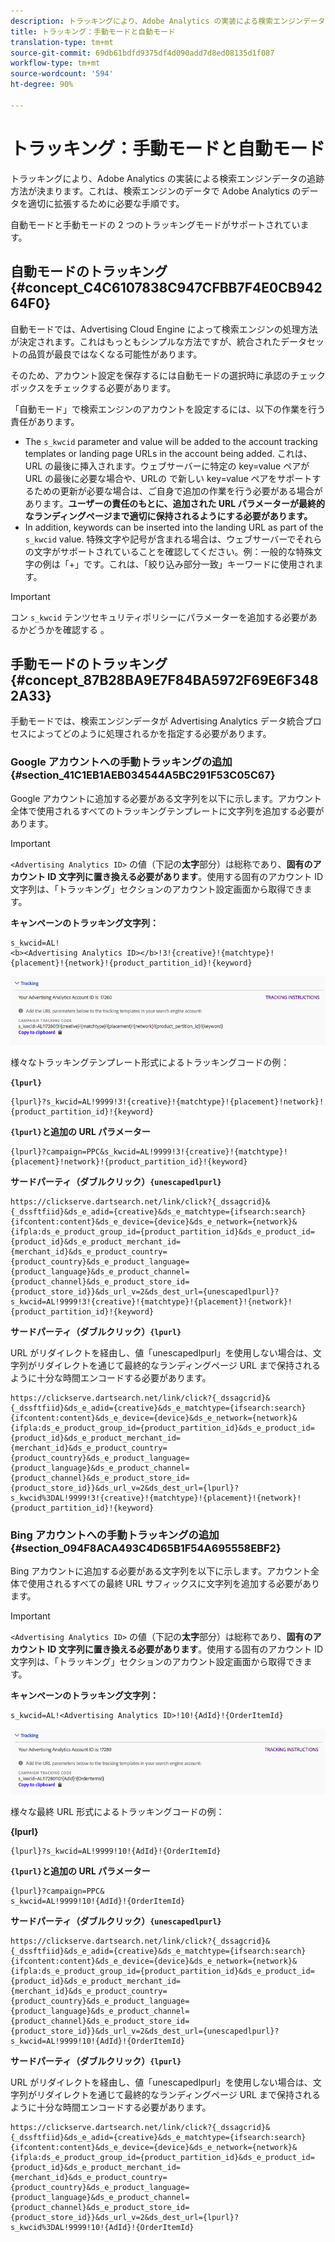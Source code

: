 ```yaml
---
description: トラッキングにより、Adobe Analytics の実装による検索エンジンデータの追跡方法が決まります。これは、検索エンジンのデータで Adobe Analytics のデータを適切に拡張するために必要な手順です。
title: トラッキング：手動モードと自動モード
translation-type: tm+mt
source-git-commit: 69db61bdfd9375df4d090add7d8ed08135d1f087
workflow-type: tm+mt
source-wordcount: '594'
ht-degree: 90%

---
```



# トラッキング：手動モードと自動モード

トラッキングにより、Adobe Analytics の実装による検索エンジンデータの追跡方法が決まります。これは、検索エンジンのデータで Adobe Analytics のデータを適切に拡張するために必要な手順です。

自動モードと手動モードの 2 つのトラッキングモードがサポートされています。

## 自動モードのトラッキング {#concept_C4C6107838C947CFBB7F4E0CB94264F0}

自動モードでは、Advertising Cloud Engine によって検索エンジンの処理方法が決定されます。これはもっともシンプルな方法ですが、統合されたデータセットの品質が最良ではなくなる可能性があります。

そのため、アカウント設定を保存するには自動モードの選択時に承認のチェックボックスをチェックする必要があります。

「自動モード」で検索エンジンのアカウントを設定するには、以下の作業を行う責任があります。

* The `s_kwcid` parameter and value will be added to the account tracking templates or landing page URLs in the account being added. これは、URL の最後に挿入されます。ウェブサーバーに特定の key=value ペアが URL の最後に必要な場合や、URLの で新しい key=value ペアをサポートするための更新が必要な場合は、ご自身で追加の作業を行う必要がある場合があります。**ユーザーの責任のもとに、追加された URL パラメーターが最終的なランディングページまで適切に保持されるようにする必要があります。**
* In addition, keywords can be inserted into the landing URL as part of the `s_kwcid` value. 特殊文字や記号が含まれる場合は、ウェブサーバーでそれらの文字がサポートされていることを確認してください。例：一般的な特殊文字の例は「+」です。これは、「絞り込み部分一致」キーワードに使用されます。

>[!IMPORTANT]
>
>コン `s_kwcid` テンツセキュリティポリシーにパラメーターを追加する必要があるかどうかを確認する [](https://docs.adobe.com/content/help/en/id-service/using/reference/csp.html)。

## 手動モードのトラッキング {#concept_87B28BA9E7F84BA5972F69E6F3482A33}

手動モードでは、検索エンジンデータが Advertising Analytics データ統合プロセスによってどのように処理されるかを指定する必要があります。

### Google アカウントへの手動トラッキングの追加 {#section_41C1EB1AEB034544A5BC291F53C05C67}

Google アカウントに追加する必要がある文字列を以下に示します。アカウント全体で使用されるすべてのトラッキングテンプレートに文字列を追加する必要があります。

>[!IMPORTANT]
>
>`<Advertising Analytics ID>` の値（下記の&#x200B;**太字**&#x200B;部分）は総称であり、**固有のアカウント ID 文字列に置き換える必要があります**。使用する固有のアカウント ID 文字列は、「トラッキング」セクションのアカウント設定画面から取得できます。

**キャンペーンのトラッキング文字列：**

```
s_kwcid=AL! 
<b><Advertising Analytics ID></b>!3!{creative}!{matchtype}!{placement}!{network}!{product_partition_id}!{keyword}
```

![](assets/Google.png)

様々なトラッキングテンプレート形式によるトラッキングコードの例：

**`{lpurl}`**

```
{lpurl}?s_kwcid=AL!9999!3!{creative}!{matchtype}!{placement}!network}!{product_partition_id}!{keyword}
```

**`{lpurl}`と追加の URL パラメーター&#x200B;**

```
{lpurl}?campaign=PPC&s_kwcid=AL!9999!3!{creative}!{matchtype}!{placement}!network}!{product_partition_id}!{keyword}
```

**サードパーティ（ダブルクリック）`{unescapedlpurl}`**

```
https://clickserve.dartsearch.net/link/click?{_dssagcrid}&{_dssftfiid}&ds_e_adid={creative}&ds_e_matchtype={ifsearch:search}{ifcontent:content}&ds_e_device={device}&ds_e_network={network}&{ifpla:ds_e_product_group_id={product_partition_id}&ds_e_product_id={product_id}&ds_e_product_merchant_id={merchant_id}&ds_e_product_country={product_country}&ds_e_product_language={product_language}&ds_e_product_channel={product_channel}&ds_e_product_store_id={product_store_id}}&ds_url_v=2&ds_dest_url={unescapedlpurl}?s_kwcid=AL!9999!3!{creative}!{matchtype}!{placement}!{network}!{product_partition_id}!{keyword}
```

**サードパーティ（ダブルクリック）`{lpurl}`**

URL がリダイレクトを経由し、値「unescapedlpurl」を使用しない場合は、文字列がリダイレクトを通じて最終的なランディングページ URL まで保持されるように十分な時間エンコードする必要があります。

```
https://clickserve.dartsearch.net/link/click?{_dssagcrid}&{_dssftfiid}&ds_e_adid={creative}&ds_e_matchtype={ifsearch:search}{ifcontent:content}&ds_e_device={device}&ds_e_network={network}&{ifpla:ds_e_product_group_id={product_partition_id}&ds_e_product_id={product_id}&ds_e_product_merchant_id={merchant_id}&ds_e_product_country={product_country}&ds_e_product_language={product_language}&ds_e_product_channel={product_channel}&ds_e_product_store_id={product_store_id}}&ds_url_v=2&ds_dest_url={lpurl}?s_kwcid%3DAL!9999!3!{creative}!{matchtype}!{placement}!{network}!{product_partition_id}!{keyword}
```

### Bing アカウントへの手動トラッキングの追加 {#section_094F8ACA493C4D65B1F54A695558EBF2}

Bing アカウントに追加する必要がある文字列を以下に示します。アカウント全体で使用されるすべての最終 URL サフィックスに文字列を追加する必要があります。

>[!IMPORTANT]
>
>`<Advertising Analytics ID>` の値（下記の&#x200B;**太字**&#x200B;部分）は総称であり、**固有のアカウント ID 文字列に置き換える必要があります**。使用する固有のアカウント ID 文字列は、「トラッキング」セクションのアカウント設定画面から取得できます。

**キャンペーンのトラッキング文字列：**

```
s_kwcid=AL!<Advertising Analytics ID>!10!{AdId}!{OrderItemId} 
```

![](assets/Bing.png)

様々な最終 URL 形式によるトラッキングコードの例：

**{lpurl}**

```
{lpurl}?s_kwcid=AL!9999!10!{AdId}!{OrderItemId}
```

**`{lpurl}`と追加の URL パラメーター&#x200B;**

```
{lpurl}?campaign=PPC&
s_kwcid=AL!9999!10!{AdId}!{OrderItemId}
```

**サードパーティ（ダブルクリック）`{unescapedlpurl}`**

```
https://clickserve.dartsearch.net/link/click?{_dssagcrid}&{_dssftfiid}&ds_e_adid={creative}&ds_e_matchtype={ifsearch:search}{ifcontent:content}&ds_e_device={device}&ds_e_network={network}&{ifpla:ds_e_product_group_id={product_partition_id}&ds_e_product_id={product_id}&ds_e_product_merchant_id={merchant_id}&ds_e_product_country={product_country}&ds_e_product_language={product_language}&ds_e_product_channel={product_channel}&ds_e_product_store_id={product_store_id}}&ds_url_v=2&ds_dest_url={unescapedlpurl}?s_kwcid=AL!9999!10!{AdId}!{OrderItemId}
```

**サードパーティ（ダブルクリック）`{lpurl}`**

URL がリダイレクトを経由し、値「unescapedlpurl」を使用しない場合は、文字列がリダイレクトを通じて最終的なランディングページ URL まで保持されるように十分な時間エンコードする必要があります。

```
https://clickserve.dartsearch.net/link/click?{_dssagcrid}&{_dssftfiid}&ds_e_adid={creative}&ds_e_matchtype={ifsearch:search}{ifcontent:content}&ds_e_device={device}&ds_e_network={network}&{ifpla:ds_e_product_group_id={product_partition_id}&ds_e_product_id={product_id}&ds_e_product_merchant_id={merchant_id}&ds_e_product_country={product_country}&ds_e_product_language={product_language}&ds_e_product_channel={product_channel}&ds_e_product_store_id={product_store_id}}&ds_url_v=2&ds_dest_url={lpurl}?s_kwcid%3DAL!9999!10!{AdId}!{OrderItemId}
```
